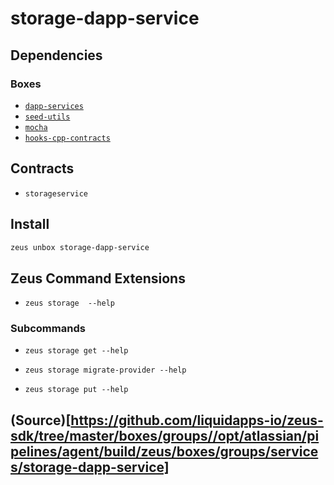 
storage-dapp-service 
====================




## Dependencies
### Boxes
* [`dapp-services`](dapp-services.md)
* [`seed-utils`](seed-utils.md)
* [`mocha`](mocha.md)
* [`hooks-cpp-contracts`](hooks-cpp-contracts.md)


## Contracts
* `storageservice`
## Install
```bash
zeus unbox storage-dapp-service
```


## Zeus Command Extensions
* ```zeus storage  --help```

### Subcommands
* ```zeus storage get --help```

* ```zeus storage migrate-provider --help```

* ```zeus storage put --help```


## (Source)[https://github.com/liquidapps-io/zeus-sdk/tree/master/boxes/groups//opt/atlassian/pipelines/agent/build/zeus/boxes/groups/services/storage-dapp-service]
